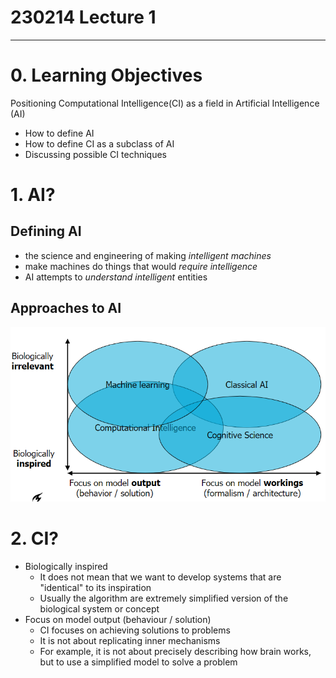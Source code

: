 # 230214 Lecture 1

---

# 0. Learning Objectives
Positioning Computational Intelligence(CI) as a field in Artificial Intelligence (AI)
- How to define AI
- How to define CI as a subclass of AI
- Discussing possible CI techniques

# 1. AI?
## Defining AI
- the science and engineering of making *intelligent machines*
- make machines do things that would *require intelligence*
- AI attempts to *understand intelligent* entities

## Approaches to AI
![img.png](../images/img.png)

# 2. CI?
- Biologically inspired
  - It does not mean that we want to develop systems that are "identical" to its inspiration
  - Usually the algorithm are extremely simplified version of the biological system or concept
- Focus on model output (behaviour / solution)
  - CI focuses on achieving solutions to problems
  - It is not about replicating inner mechanisms
  - For example, it is not about precisely describing how brain works, but to use a simplified model to solve a problem